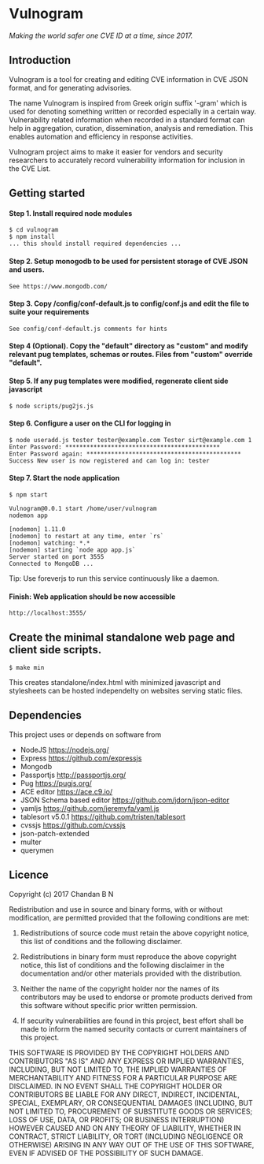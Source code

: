 # Vulnogram

_Making the world safer one CVE ID at a time, since 2017._

## Introduction

Vulnogram is a tool for creating and editing CVE information in CVE JSON format, and for generating advisories.

The name Vulnogram is inspired from Greek origin suffix '-gram' which is used for denoting something written or recorded especially in a certain way. Vulnerability related information when recorded in a standard format can help in aggregation, curation, dissemination, analysis and remediation. This enables automation and efficiency in response activities.

Vulnogram project aims to make it easier for vendors and security researchers to accurately record vulnerability information for inclusion in the CVE List.

## Getting started

#### Step 1. Install required node modules


	$ cd vulnogram
	$ npm install
 	... this should install required dependencies ...


#### Step 2. Setup monogodb to be used for persistent storage of CVE JSON and users.
	See https://www.mongodb.com/

#### Step 3. Copy /config/conf-default.js to config/conf.js and edit the file to suite your requirements

	See config/conf-default.js comments for hints

#### Step 4 (Optional). Copy the "default" directory as "custom" and modify relevant pug templates, schemas or routes. Files from "custom" override "default".

#### Step 5. If any pug templates were modified, regenerate client side javascript

	$ node scripts/pug2js.js

#### Step 6. Configure a user on the CLI for logging in

	$ node useradd.js tester tester@example.com Tester sirt@example.com 1
	Enter Password: ********************************************
	Enter Password again: ********************************************
	Success New user is now registered and can log in: tester

#### Step 7. Start the node application

	$ npm start
    
  	Vulnogram@0.0.1 start /home/user/vulnogram
	nodemon app
	
	[nodemon] 1.11.0
	[nodemon] to restart at any time, enter `rs`
	[nodemon] watching: *.*
	[nodemon] starting `node app app.js`
	Server started on port 3555
	Connected to MongoDB ...

Tip: Use foreverjs to run this service continuously like a daemon.

#### Finish: Web application should be now accessible
	http://localhost:3555/

## Create the minimal standalone web page and client side scripts.

    $ make min
    
This creates standalone/index.html with minimized javascript and stylesheets can be hosted independelty on websites serving static files.

## Dependencies

This project uses or depends on software from

* NodeJS https://nodejs.org/
* Express https://github.com/expressjs
* Mongodb
* Passportjs http://passportjs.org/
* Pug https://pugjs.org/
* ACE editor https://ace.c9.io/
* JSON Schema based editor https://github.com/jdorn/json-editor
* yamljs https://github.com/jeremyfa/yaml.js
* tablesort v5.0.1 https://github.com/tristen/tablesort
* cvssjs https://github.com/cvssjs
* json-patch-extended
* multer
* querymen

## Licence

Copyright (c) 2017 Chandan B N

Redistribution and use in source and binary forms, with or without modification, are permitted provided that the following conditions are met:

1. Redistributions of source code must retain the above copyright notice, this list of conditions and the following disclaimer.

2. Redistributions in binary form must reproduce the above copyright notice, this list of conditions and the following disclaimer in the documentation and/or other materials provided with the distribution.

3. Neither the name of the copyright holder nor the names of its contributors may be used to endorse or promote products derived from this software without specific prior written permission.

4. If security vulnerabilities are found in this project, best effort shall be made to inform the named security contacts or current maintainers of this project.

THIS SOFTWARE IS PROVIDED BY THE COPYRIGHT HOLDERS AND CONTRIBUTORS "AS IS" AND ANY EXPRESS OR IMPLIED WARRANTIES, INCLUDING, BUT NOT LIMITED TO, THE IMPLIED WARRANTIES OF MERCHANTABILITY AND FITNESS FOR A PARTICULAR PURPOSE ARE DISCLAIMED. IN NO EVENT SHALL THE COPYRIGHT HOLDER OR CONTRIBUTORS BE LIABLE FOR ANY DIRECT, INDIRECT, INCIDENTAL, SPECIAL, EXEMPLARY, OR CONSEQUENTIAL DAMAGES (INCLUDING, BUT NOT LIMITED TO, PROCUREMENT OF SUBSTITUTE GOODS OR SERVICES; LOSS OF USE, DATA, OR PROFITS; OR BUSINESS INTERRUPTION) HOWEVER CAUSED AND ON ANY THEORY OF LIABILITY, WHETHER IN CONTRACT, STRICT LIABILITY, OR TORT (INCLUDING NEGLIGENCE OR OTHERWISE) ARISING IN ANY WAY OUT OF THE USE OF THIS SOFTWARE, EVEN IF ADVISED OF THE POSSIBILITY OF SUCH DAMAGE.
